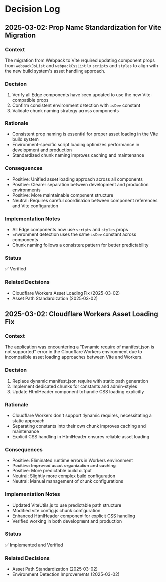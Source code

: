 # Decision Log

## 2025-03-02: Prop Name Standardization for Vite Migration

### Context
The migration from Webpack to Vite required updating component props from `webpackJsList` and `webpackCssList` to `scripts` and `styles` to align with the new build system's asset handling approach.

### Decision
1. Verify all Edge components have been updated to use the new Vite-compatible props
2. Confirm consistent environment detection with `isDev` constant
3. Validate chunk naming strategy across components

### Rationale
- Consistent prop naming is essential for proper asset loading in the Vite build system
- Environment-specific script loading optimizes performance in development and production
- Standardized chunk naming improves caching and maintenance

### Consequences
- Positive: Unified asset loading approach across all components
- Positive: Clearer separation between development and production environments
- Positive: More maintainable component structure
- Neutral: Requires careful coordination between component references and Vite configuration

### Implementation Notes
- All Edge components now use `scripts` and `styles` props
- Environment detection uses the same `isDev` constant across components
- Chunk naming follows a consistent pattern for better predictability

### Status
✅ Verified

### Related Decisions
- Cloudflare Workers Asset Loading Fix (2025-03-02)
- Asset Path Standardization (2025-03-02)

## 2025-03-02: Cloudflare Workers Asset Loading Fix

### Context
The application was encountering a "Dynamic require of manifest.json is not supported" error in the Cloudflare Workers environment due to incompatible asset loading approaches between Vite and Workers.

### Decision
1. Replace dynamic manifest.json require with static path generation
2. Implement dedicated chunks for constants and admin-styles
3. Update HtmlHeader component to handle CSS loading explicitly

### Rationale
- Cloudflare Workers don't support dynamic requires, necessitating a static approach
- Separating constants into their own chunk improves caching and maintenance
- Explicit CSS handling in HtmlHeader ensures reliable asset loading

### Consequences
- Positive: Eliminated runtime errors in Workers environment
- Positive: Improved asset organization and caching
- Positive: More predictable build output
- Neutral: Slightly more complex build configuration
- Neutral: Manual management of chunk configurations

### Implementation Notes
- Updated ViteUtils.js to use predictable path structure
- Modified vite.config.js chunk configuration
- Enhanced HtmlHeader component for explicit CSS handling
- Verified working in both development and production

### Status
✅ Implemented and Verified

### Related Decisions
- Asset Path Standardization (2025-03-02)
- Environment Detection Improvements (2025-03-02)